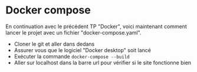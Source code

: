 # Docker compose

En continuation avec le précédent TP "Docker", voici maintenant comment lancer le projet avec un fichier "docker-compose.yaml".

- Cloner le git et aller dans dedans
- Assurer vous que le logiciel "Docker desktop" soit lancé
- Exécuter la commande `docker-compose --build`
- Aller sur localhost dans la barre url pour vérifier si le site fonctionne bien
